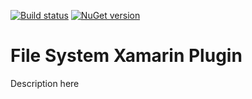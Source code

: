 [![Build status](https://ci.appveyor.com/api/projects/status/6wab6l0x8rctc5w2?svg=true)](https://ci.appveyor.com/project/Aftnet/filesystemplugin)
[![NuGet version](https://img.shields.io/nuget/v/Xam.Plugin.FileSystem.svg)](https://badge.fury.io/nu/Xam.Plugin.FileSystem)

# File System Xamarin Plugin

Description here